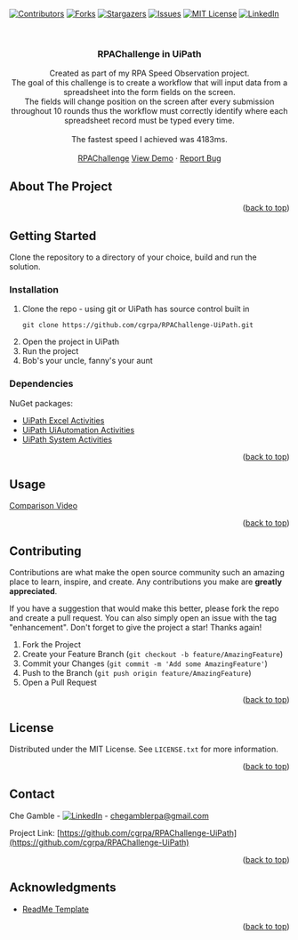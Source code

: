 <!-- Improved compatibility of back to top link: See: https://github.com/othneildrew/Best-README-Template/pull/73 -->
<a name="readme-top"></a>



<!-- PROJECT SHIELDS -->
<!--
*** I'm using markdown "reference style" links for readability.
*** Reference links are enclosed in brackets [ ] instead of parentheses ( ).
*** See the bottom of this document for the declaration of the reference variables
*** for contributors-url, forks-url, etc. This is an optional, concise syntax you may use.
*** https://www.markdownguide.org/basic-syntax/#reference-style-links
-->
[![Contributors][contributors-shield]][contributors-url]
[![Forks][forks-shield]][forks-url]
[![Stargazers][stars-shield]][stars-url]
[![Issues][issues-shield]][issues-url]
[![MIT License][license-shield]][license-url]
[![LinkedIn][linkedin-shield]][linkedin-url]



<br />
<h3 align="center">RPAChallenge in UiPath</h3>

  <p align="center">
    Created as part of my RPA Speed Observation project.
    <br />
    The goal of this challenge is to create a workflow that will input data from a spreadsheet into the form fields on the screen.
    <br />
    The fields will change position on the screen after every submission throughout 10 rounds thus the workflow must correctly identify where each spreadsheet record must be typed every time.
    <br />
    <br />
    The fastest speed I achieved was 4183ms.
    <br />
    <br>
    <a href="https://rpachallenge.com">RPAChallenge</a>
    <a href="https://www.linkedin.com/posts/chegamble_rpa-uipath-rpachallenge-activity-6990601937469505536-nq9U?utm_source=share&utm_medium=member_desktop">View Demo</a>
    ·
    <a href="https://github.com/cgrpa/RPAChallenge-UiPath/issues">Report Bug</a>
   
  </p>
</div>





<!-- ABOUT THE PROJECT -->
## About The Project


<p align="right">(<a href="#readme-top">back to top</a>)</p>

<!-- GETTING STARTED -->
## Getting Started

Clone the repository to a directory of your choice, build and run the solution.



### Installation
1. Clone the repo - using git or UiPath has source control built in 
   ```
   git clone https://github.com/cgrpa/RPAChallenge-UiPath.git
   ```
2. Open the project in UiPath
3. Run the project
4. Bob's your uncle, fanny's your aunt

### Dependencies
NuGet packages: 
* [UiPath Excel Activities](UiPath.Excel.Activities)
* [UiPath UiAutomation Activities](UiPath.UiAutomation.Activities)
* [UiPath System Activities](UiPath.System.Activities)

<p align="right">(<a href="#readme-top">back to top</a>)</p>



<!-- USAGE EXAMPLES -->
## Usage

[Comparison Video](https://www.linkedin.com/posts/chegamble_rpa-uipath-rpachallenge-activity-6990601937469505536-nq9U?utm_source=share&utm_medium=member_desktop)
<p align="right">(<a href="#readme-top">back to top</a>)</p>

<!-- CONTRIBUTING -->
## Contributing

Contributions are what make the open source community such an amazing place to learn, inspire, and create. Any contributions you make are **greatly appreciated**.

If you have a suggestion that would make this better, please fork the repo and create a pull request. You can also simply open an issue with the tag "enhancement".
Don't forget to give the project a star! Thanks again!

1. Fork the Project
2. Create your Feature Branch (`git checkout -b feature/AmazingFeature`)
3. Commit your Changes (`git commit -m 'Add some AmazingFeature'`)
4. Push to the Branch (`git push origin feature/AmazingFeature`)
5. Open a Pull Request

<p align="right">(<a href="#readme-top">back to top</a>)</p>



<!-- LICENSE -->
## License

Distributed under the MIT License. See `LICENSE.txt` for more information.

<p align="right">(<a href="#readme-top">back to top</a>)</p>



<!-- CONTACT -->
## Contact

Che Gamble - [![LinkedIn][linkedin-shield]][linkedin-url] - chegamblerpa@gmail.com

Project Link: [https://github.com/cgrpa/RPAChallenge-UiPath](https://github.com/cgrpa/RPAChallenge-UiPath)

<p align="right">(<a href="#readme-top">back to top</a>)</p>



<!-- ACKNOWLEDGMENTS -->
## Acknowledgments

* [ReadMe Template](https://github.com/othneildrew/Best-README-Template)

<p align="right">(<a href="#readme-top">back to top</a>)</p>



<!-- MARKDOWN LINKS & IMAGES -->
<!-- https://www.markdownguide.org/basic-syntax/#reference-style-links -->
[contributors-shield]: https://img.shields.io/github/contributors/cgrpa/RPAChallenge---CSharp.svg?style=for-the-badge
[contributors-url]: https://github.com/cgrpa/RPAChallenge-UiPath/graphs/contributors
[forks-shield]: https://img.shields.io/github/forks/cgrpa/RPAChallenge---CSharp.svg?style=for-the-badge
[forks-url]: https://github.com/cgrpa/RPAChallenge-UiPath/network/members
[stars-shield]: https://img.shields.io/github/stars/cgrpa/RPAChallenge---CSharp.svg?style=for-the-badge
[stars-url]: https://github.com/cgrpa/RPAChallenge-UiPath/stargazers
[issues-shield]: https://img.shields.io/github/issues/cgrpa/RPAChallenge---CSharp.svg?style=for-the-badge
[issues-url]: https://github.com/cgrpa/RPAChallenge-UiPath/issues
[license-shield]: https://img.shields.io/github/license/cgrpa/RPAChallenge---CSharp.svg?style=for-the-badge
[license-url]: https://github.com/cgrpa/RPAChallenge-UiPath/blob/master/license.txt
[linkedin-shield]: https://img.shields.io/badge/-LinkedIn-black.svg?style=for-the-badge&logo=linkedin&colorB=555
[linkedin-url]: https://linkedin.com/in/chegamble
[product-screenshot]: images/screenshot.png
[Next.js]: https://img.shields.io/badge/next.js-000000?style=for-the-badge&logo=nextdotjs&logoColor=white
[Next-url]: https://nextjs.org/
[React.js]: https://img.shields.io/badge/React-20232A?style=for-the-badge&logo=react&logoColor=61DAFB
[React-url]: https://reactjs.org/
[Vue.js]: https://img.shields.io/badge/Vue.js-35495E?style=for-the-badge&logo=vuedotjs&logoColor=4FC08D
[Vue-url]: https://vuejs.org/
[Angular.io]: https://img.shields.io/badge/Angular-DD0031?style=for-the-badge&logo=angular&logoColor=white
[Angular-url]: https://angular.io/
[Svelte.dev]: https://img.shields.io/badge/Svelte-4A4A55?style=for-the-badge&logo=svelte&logoColor=FF3E00
[Svelte-url]: https://svelte.dev/
[Laravel.com]: https://img.shields.io/badge/Laravel-FF2D20?style=for-the-badge&logo=laravel&logoColor=white
[Laravel-url]: https://laravel.com
[Bootstrap.com]: https://img.shields.io/badge/Bootstrap-563D7C?style=for-the-badge&logo=bootstrap&logoColor=white
[Bootstrap-url]: https://getbootstrap.com
[JQuery.com]: https://img.shields.io/badge/jQuery-0769AD?style=for-the-badge&logo=jquery&logoColor=white
[JQuery-url]: https://jquery.com 
